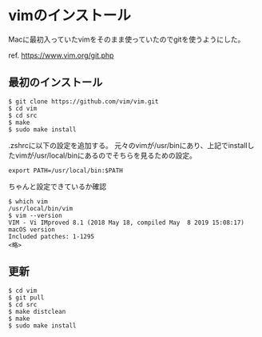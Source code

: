 # vimのインストール

Macに最初入っていたvimをそのまま使っていたのでgitを使うようにした。

ref. https://www.vim.org/git.php

## 最初のインストール
```
$ git clone https://github.com/vim/vim.git
$ cd vim
$ cd src
$ make
$ sudo make install
```

.zshrcに以下の設定を追加する。
元々のvimが/usr/binにあり、上記でinstallしたvimが/usr/local/binにあるのでそちらを見るための設定。
```
export PATH=/usr/local/bin:$PATH
```

ちゃんと設定できているか確認
```
$ which vim
/usr/local/bin/vim
$ vim --version
VIM - Vi IMproved 8.1 (2018 May 18, compiled May  8 2019 15:08:17)
macOS version
Included patches: 1-1295
<略>
```

## 更新
```
$ cd vim
$ git pull
$ cd src
$ make distclean
$ make
$ sudo make install
```
